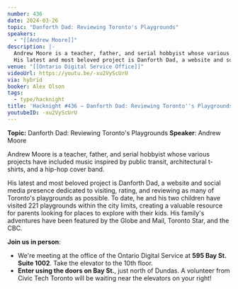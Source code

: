 ```yaml
---
number: 436
date: 2024-03-26
topic: "Danforth Dad: Reviewing Toronto's Playgrounds"
speakers:
  - "[[Andrew Moore]]"
description: |-
  Andrew Moore is a teacher, father, and serial hobbyist whose various projects have included music inspired by public transit, architectural t-shirts, and a hip-hop cover band.
  His latest and most beloved project is Danforth Dad, a website and social media presence dedicated to visiting, rating, and reviewing as many of Toronto's playgrounds as possible. To date, he and his two children have visited 221 playgrounds within the city limits, creating a valuable resource for parents looking for places to explore with their kids. His family's adventures have been featured by the Globe and Mail, Toronto Star, and the CBC.
venue: "[[Ontario Digital Service Office]]"
videoUrl: https://youtu.be/-xu2VyScUrU
via: hybrid
booker: Alex Olson
tags:
  - type/hacknight
title: 'Hacknight #436 – Danforth Dad: Reviewing Toronto''s Playgrounds'
youtubeID: -xu2VyScUrU
---
```


**Topic:** Danforth Dad: Reviewing Toronto's Playgrounds
**Speaker**: Andrew Moore

Andrew Moore is a teacher, father, and serial hobbyist whose various projects have included music inspired by public transit, architectural t-shirts, and a hip-hop cover band. 

His latest and most beloved project is Danforth Dad, a website and social media presence dedicated to visiting, rating, and reviewing as many of Toronto's playgrounds as possible. To date, he and his two children have visited 221 playgrounds within the city limits, creating a valuable resource for parents looking for places to explore with their kids. His family's adventures have been featured by the Globe and Mail, Toronto Star, and the CBC.

**Join us in person**:

* We're meeting at the office of the Ontario Digital Service at **595 Bay St. Suite 1002**. Take the elevator to the 10th floor.
* **Enter using the doors on Bay St.**, just north of Dundas. A volunteer from Civic Tech Toronto will be waiting near the elevators on your right!
